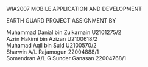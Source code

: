 WIA2007 MOBILE APPLICATION AND DEVELOPMENT 

EARTH GUARD 
PROJECT ASSIGNMENT BY

Muhammad Danial bin Zulkarnain  U2101275/2  
Azrin Hakimi bin Azizan U2100618/2  
Muhamad Aqil bin Suid   U2100570/2  
Sharwin A/L Rajamogun  22004888/1  
Somendran A/L G Sunder Ganasan  22004768/1  



